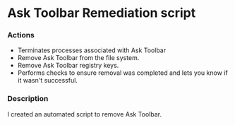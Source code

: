 # Ask Toolbar Remediation script

### Actions
- Terminates processes associated with Ask Toolbar
- Remove Ask Toolbar from the file system.
- Remove Ask Toolbar registry keys.
- Performs checks to ensure removal was completed and lets you know if it wasn't successful.

### Description

I created an automated script to remove Ask Toolbar.
